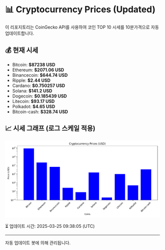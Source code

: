 
# 📊 Cryptocurrency Prices (Updated)

이 리포지토리는 CoinGecko API를 사용하여 코인 TOP 10 시세를 10분가격으로 자동 업데이트합니다.

## 💰 현재 시세
- Bitcoin: **$87238 USD**
- Ethereum: **$2071.06 USD**
- Binancecoin: **$644.74 USD**
- Ripple: **$2.44 USD**
- Cardano: **$0.750257 USD**
- Solana: **$141.2 USD**
- Dogecoin: **$0.185439 USD**
- Litecoin: **$93.17 USD**
- Polkadot: **$4.65 USD**
- Bitcoin-cash: **$328.74 USD**

## 📈 시세 그래프 (로그 스케일 적용)
![Crypto Prices](crypto_prices.png)

⏳ 업데이트 시간: 2025-03-25 09:38:05 (UTC)

---
자동 업데이트 봇에 의해 관리됩니다.
